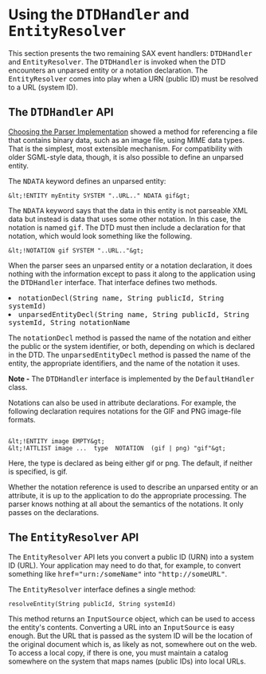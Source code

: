 
# Using the <tt>DTDHandler</tt> and <tt>EntityResolver</tt>

This section presents the two remaining SAX event handlers: <tt>DTDHandler</tt> and <tt>EntityResolver</tt>. The <tt>DTDHandler</tt> is invoked when the DTD encounters an unparsed entity or a notation declaration. The <tt>EntityResolver</tt> comes into play when a URN (public ID) must be resolved to a URL (system ID).

<a name="gcylk" id="gcylk"></a>

## The <tt>DTDHandler</tt> API


[Choosing the Parser Implementation](validation.html) showed a method for referencing a file that contains binary data, such as an image file, using MIME data types. That is the simplest, most extensible mechanism. For compatibility with older SGML-style data, though, it is also possible to define an unparsed entity.

The <tt>NDATA</tt> keyword defines an unparsed entity:

`&lt;!ENTITY myEntity SYSTEM "..URL.." NDATA gif&gt;`

The <tt>NDATA</tt> keyword says that the data in this entity is not parseable XML data but instead is data that uses some other notation. In this case, the notation is named <tt>gif</tt>. The DTD must then include a declaration for that notation, which would look something like the following.

`&lt;!NOTATION gif SYSTEM "..URL.."&gt;`

When the parser sees an unparsed entity or a notation declaration, it does nothing with the information except to pass it along to the application using the <tt>DTDHandler</tt> interface. That interface defines two methods.

<li>
<tt>notationDecl(String name, String publicId, String systemId)</tt>
</li>
<li>
<tt>unparsedEntityDecl(String name, String publicId, String systemId, String notationName</tt>
</li>

The <tt>notationDecl</tt> method is passed the name of the notation and either the public or the system identifier, or both, depending on which is declared in the DTD. The <tt>unparsedEntityDecl</tt> method is passed the name of the entity, the appropriate identifiers, and the name of the notation it uses.

**Note -** The <tt>DTDHandler</tt> interface is implemented by the <tt>DefaultHandler</tt> class.

Notations can also be used in attribute declarations. For example, the following declaration requires notations for the GIF and PNG image-file formats.

```

&lt;!ENTITY image EMPTY&gt;
&lt;!ATTLIST image ...  type  NOTATION  (gif | png) "gif"&gt;

```

Here, the type is declared as being either gif or png. The default, if neither is specified, is gif.

Whether the notation reference is used to describe an unparsed entity or an attribute, it is up to the application to do the appropriate processing. The parser knows nothing at all about the semantics of the notations. It only passes on the declarations.

<a name="gcymm" id="gcymm"></a>

## The <tt>EntityResolver</tt> API

The <tt>EntityResolver</tt> API lets you convert a public ID (URN) into a system ID (URL). Your application may need to do that, for example, to convert something like <tt>href="urn:/someName"</tt> into <tt>"http://someURL"</tt>.

The <tt>EntityResolver</tt> interface defines a single method:

`resolveEntity(String publicId, String systemId)`

This method returns an <tt>InputSource</tt> object, which can be used to access the entity's contents. Converting a URL into an <tt>InputSource</tt> is easy enough. But the URL that is passed as the system ID will be the location of the original document which is, as likely as not, somewhere out on the web. To access a local copy, if there is one, you must maintain a catalog somewhere on the system that maps names (public IDs) into local URLs.
